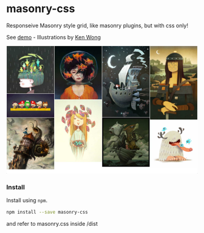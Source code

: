 # masonry-css

Responseive Masonry style grid, like masonry plugins, but with css only!

See [demo](https://rawgit.com/darlanmendonca/masonry-css/master/dist/index.html) - Illustrations by [Ken Wong](http://ken-wong.deviantart.com/)

<a href="https://rawgit.com/darlanmendonca/masonry-css/master/dist/index.html"><img src="https://github.com/darlanmendonca/masonry-css/blob/master/dist/imgs/preview.jpg?raw=true" alt="Demo"/></a>

### Install

Install using ```npm```.

```sh
npm install --save masonry-css
```

and refer to masonry.css inside /dist
